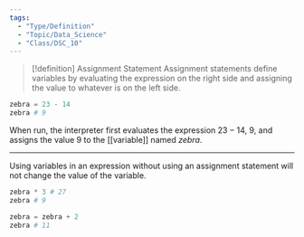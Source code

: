 ```yaml
---
tags:
  - "Type/Definition"
  - "Topic/Data_Science"
  - "Class/DSC_10"
---
```


> [!definition] Assignment Statement
> Assignment statements define variables by evaluating the expression on the right side and assigning the value to whatever is on the left side.

```python
zebra = 23 - 14
zebra # 9
```

When run, the interpreter first evaluates the expression $23-14$, $9$, and assigns the value $9$ to the [[variable]] named *zebra*.

---

Using variables in an expression without using an assignment statement will not change the value of the variable.

```python
zebra * 3 # 27
zebra # 9

zebra = zebra + 2
zebra # 11
```